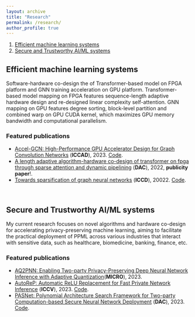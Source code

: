 ```yaml
---
layout: archive
title: "Research"
permalink: /research/
author_profile: true
---
```


1. [Efficient machine learning systems](#mlsys)
2. [Secure and Trustworthy AI/ML systems](#ai)


## Efficient machine learning systems <a name="mlsys"></a>
Software-hardware co-design the of Transformer-based model on FPGA platform and GNN training acceleration on GPU platform. Transformer-based model mapping on FPGA features sequence-length adaptive hardware design and re-designed linear complexity self-attention. GNN mapping on GPU features degree sorting, block-level partition and combined warp on GPU CUDA kernel, which maximizes GPU memory bandwidth and computational parallelism. 

### **Featured publications**
- [Accel-GCN: High-Performance GPU Accelerator Design for Graph Convolution Networks](https://arxiv.org/abs/2308.11825)  (**ICCAD**), 2023. [Code](https://github.com/xiexi1990/iccad-accel-gnn).
- [A length adaptive algorithm-hardware co-design of transformer on fpga through sparse attention and dynamic pipelining](https://arxiv.org/pdf/2208.03646) (**DAC**), 2022, **publicity paper**!.
- [Towards sparsification of graph neural networks](https://arxiv.org/pdf/2208.03646) (**ICCD**), 20022. [Code](https://github.com/harveyp123/ICCD_SpTrn_SLR).

<br>

## Secure and Trustworthy AI/ML systems <a name="ai"></a>

My current research focuses on novel algorithms and hardware co-design for accelerating privacy-preserving machine learning, aiming to facilitate the practical deployment of PPML across various industries that interact with sensitive data, such as healthcare, biomedicine, banking, finance, etc.

### **Featured publications**
- [AQ2PNN: Enabling Two-party Privacy-Preserving Deep Neural Network Inference with Adaptive Quantization](#)(**MICRO**), 2023. 
- [AutoReP: Automatic ReLU Replacement for Fast Private Network Inference](#) (**ICCV**), 2023. [Code](https://github.com/harveyp123/AutoReP).
- [PASNet: Polynomial Architecture Search Framework for Two-party Computation-based Secure Neural Network Deployment](https://arxiv.org/pdf/2306.15513) (**DAC**), 2023. [Code](https://github.com/HarveyP123/PASNet-DAC2023).

<br>